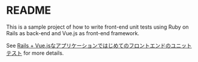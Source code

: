 # README

This is a sample project of how to write front-end unit tests using Ruby on Rails as back-end and Vue.js as front-end framework.

See [Rails + Vue.jsなアプリケーションではじめてのフロントエンドのユニットテスト](http://qiita.com/drafts/a44dd04fb80c30c53aba) for more details.
